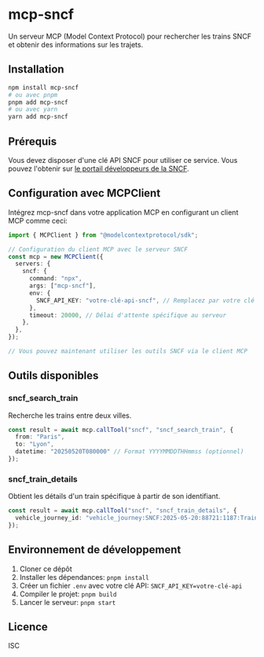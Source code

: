 # mcp-sncf

Un serveur MCP (Model Context Protocol) pour rechercher les trains SNCF et obtenir des informations sur les trajets.

## Installation

```bash
npm install mcp-sncf
# ou avec pnpm
pnpm add mcp-sncf
# ou avec yarn
yarn add mcp-sncf
```

## Prérequis

Vous devez disposer d'une clé API SNCF pour utiliser ce service. Vous pouvez l'obtenir sur [le portail développeurs de la SNCF](https://www.digital.sncf.com/startup/api).

## Configuration avec MCPClient

Intégrez mcp-sncf dans votre application MCP en configurant un client MCP comme ceci:

```typescript
import { MCPClient } from "@modelcontextprotocol/sdk";

// Configuration du client MCP avec le serveur SNCF
const mcp = new MCPClient({
  servers: {
    sncf: {
      command: "npx",
      args: ["mcp-sncf"],
      env: {
        SNCF_API_KEY: "votre-clé-api-sncf", // Remplacez par votre clé API SNCF
      },
      timeout: 20000, // Délai d'attente spécifique au serveur
    },
  },
});

// Vous pouvez maintenant utiliser les outils SNCF via le client MCP
```

## Outils disponibles

### sncf_search_train

Recherche les trains entre deux villes.

```typescript
const result = await mcp.callTool("sncf", "sncf_search_train", {
  from: "Paris",
  to: "Lyon",
  datetime: "20250520T080000" // Format YYYYMMDDTHHmmss (optionnel)
});
```

### sncf_train_details

Obtient les détails d'un train spécifique à partir de son identifiant.

```typescript
const result = await mcp.callTool("sncf", "sncf_train_details", {
  vehicle_journey_id: "vehicle_journey:SNCF:2025-05-20:88721:1187:Train"
});
```

## Environnement de développement

1. Cloner ce dépôt
2. Installer les dépendances: `pnpm install`
3. Créer un fichier `.env` avec votre clé API: `SNCF_API_KEY=votre-clé-api`
4. Compiler le projet: `pnpm build`
5. Lancer le serveur: `pnpm start`

## Licence

ISC